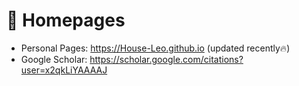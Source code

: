 # 📎 Homepages
- Personal Pages: https://House-Leo.github.io (updated recently🔥)
- Google Scholar: https://scholar.google.com/citations?user=x2qkLiYAAAAJ
